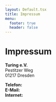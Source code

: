 ```yaml
---
layout: Default.tsx
title: Impressum
menu:
  footer: true
  header: false
---
```


# Impressum

**Turing e.V.**\
Pestitzer Weg\
01217 Dresden

**Telefon:**\
**E-Mail:**\
**Internet:**
